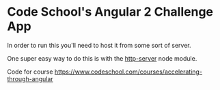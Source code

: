# Code School's Angular 2 Challenge App

In order to run this you'll need to host it from some sort of server.  

One super easy way to do this is with the [http-server](https://www.npmjs.com/package/http-server) node module. 

Code for course https://www.codeschool.com/courses/accelerating-through-angular
